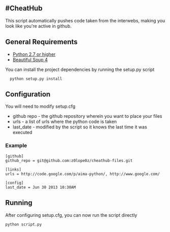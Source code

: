 #CheatHub
-----------------------

This script automatically pushes code taken from the interwebs, making you look like you're active in github.

## General Requirements

* [Python 2.7 or higher](http://www.python.org/download/releases/2.7/)
* [Beautiful Soup 4](http://www.crummy.com/software/BeautifulSoup/)

You can install the project dependencies by running the setup.py script

```
  python setup.py install
```

## Configuration
You will need to modify setup.cfg

* github repo - the github repository wherein you want to place your files
* urls - a list of urls where the python code is taken
* last_date - modified by the script so it knows the last time it was executed


### Example
```
[github]
github_repo = git@github.com:z0lope0z/cheathub-files.git

[links]
urls = http://code.google.com/p/aima-python/, http://www.google.com/

[config]
last_date = Jun 30 2013 10:30AM
```

## Running
After configuring setup.cfg, you can now run the script directly

```
python script.py
```

